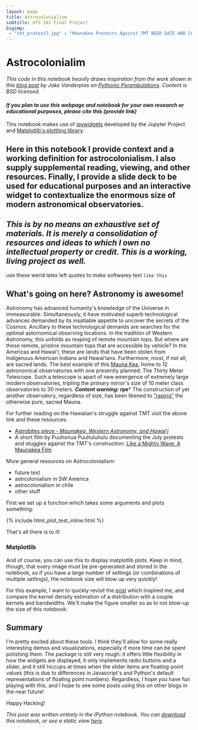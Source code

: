 ```yaml
---
layout: page
title: Astrocolonialism 
subtitle: UTS 101 Final Project
bigimg:
 - "tmt_protest2.jpg" : "Maunakea Protests Against TMT NEED DATE AND COPYRIGHT"
---
```


# Astrocolonialim

*This code in this notebook heavily draws inspiration from the work shown in this*
[*blog post*](http://jakevdp.github.io/blog/2013/12/05/static-interactive-widgets/)
*by Jake Vanderplas on*
[*Pythonic Perambulations*](http://jakevdp.github.io/).
*Content is BSD licensed.*

#### *If you plan to use this webpage and notebook for your own research or educational purposes, please cite this (provide link)*

This notebook makes use of [ipywidgets](https://github.com/ipython/ipywidgets) developed by the Jupyter Project and [Matplotlib's plottling library](https://matplotlib.org/).

## Here in this notebook I provide context and a working definition for astrocolonialism. I also supply supplemental reading, viewing, and other resources. Finally, I provide a slide deck to be used for educational purposes and an interactive widget to contextualize the enormous size of modern astronomical observatories.

## *This is by no means an exhaustive set of materials. It is merely a consolidation of resources and ideas to which I own no intellectual property or credit. This is a working, living project as well.*

use these werid latex left quotes to make softwarey text ``like this``

## What's going on here? Astronomy is awesome!

Astronomy has advanced humanity's knowledge of the Universe in immeasurable. Simultaneously, it have motivated superb technological advances demanded by its insatiable appetite to uncover the secrets of the Cosmos. Ancillary to these technological demands are searches for the optimal astornomical observing locations. In the tradition of Western Astronomy, this unfolds as reaping of remote mountain tops. But where are these remote, pristine mountain tops that are accessible by vehicle? In the Americas and Hawai‘i, these are lands that have been stolen from Indigenous American Indians and Hawai‘ians. Furthermore, most, if not all, are sacred lands. The best example of this [Mauna Kea](https://en.wikipedia.org/wiki/Mauna_Kea), home to 12 astronomical observatories with one presently planned: The Thirty Meter Telescope. Such a telescope is apart of new emergence of extremely large modern observatories, tripling the primary mirror's size of 10 meter class observatories to 30 meters. ***Content warning: r*pe*** The construction of yet another observatory, regardless of size, has been likened to ["raping"](https://enewspaper.latimes.com/infinity/article_share.aspx?guid=3dbb9d14-cfd3-4e55-99cf-ed717c203a19) the otherwise pure, sacred Mauna.

For further reading on the Hawaiian's struggle against TMT visit the above link and these resources:
* [Astrobites piece - *Maunakea, Western Astronomy, and Hawai'i*](https://astrobites.org/2019/08/02/maunakea-western-astronomy-and-hawaii/)
* A short film by Puuhonua Puuhuluhulu documenting the July protests and stuggles against the TMT's construction: [Like a Mighty Wave: A Maunakea Film](https://www.youtube.com/watch?v=4J3ZCzHMMPQ&feature=emb_logo)

More general resources on Astrocolonialism:
* future text
* astrcolonialism in SW America
* astrocolonialism in chile
* other stuff

First we set up a function which takes some arguments and plots something:

{% include html_plot_test_inline.html %}

That's all there is to it!

### Matplotlib

And of course, you can use this to display matplotlib plots.  Keep in mind, though, that every image must be pre-generated and stored in the notebook, so if you have a large number of settings (or combinations of multiple settings), the notebook size will blow up very quickly!

For this example, I want to quickly revisit the [post](http://www.mglerner.com/blog/?p=28) which inspired me, and compare the kernel density estimation of a distribution with a couple kernels and bandwidths.  We'll make the figure smaller so as to not blow-up the size of this notebook:

## Summary

I'm pretty excited about these tools.  I think they'll allow for some really interesting demos and visualizations, especially if more time can be spent polishing them.  The package is still very rough: it offers little flexibility in how the widgets are displayed, it only implements radio buttons and a slider, and it still hiccups at times when the slider items are floating-point values (this is due to differences in Javascript's and Python's default representations of floating point numbers).  Regardless, I hope you have fun playing with this, and I hope to see some posts using this on other blogs in the near future!

Happy Hacking!

*This post was written entirely in the IPython notebook.  You can
[download](http://jakevdp.github.com/downloads/notebooks/IPythonWidgets.ipynb)
this notebook, or see a static view
[here](http://nbviewer.ipython.org/url/jakevdp.github.com/downloads/notebooks/IPythonWidgets.ipynb).*

